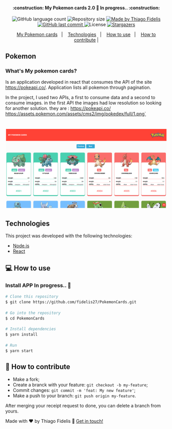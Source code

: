 
<h4 align="center">
	:construction: My Pokemon cards 2.0 🚀 In progress.. :construction:
</h4>
<p align="center">
  <img alt="GitHub language count" src="https://img.shields.io/github/languages/count/fidelis27/PokemonCards?color=%2304D361">

  <img alt="Repository size" src="https://img.shields.io/github/repo-size/fidelis27/PokemonCards">

  <a href="https://www.linkedin.com/in/fidelis27/">
    <img alt="Made by Thiago Fidelis" src="https://img.shields.io/badge/made%20by-ThiagoFidelis-%2304D361">
  </a>

  <a href="https://github.com/fidelis27/PokemonCards/commits/master">
    <img alt="GitHub last commit" src="https://img.shields.io/github/last-commit/fidelis27/PokemonCards">
  </a>

  <img alt="License" src="https://img.shields.io/badge/license-MIT-brightgreen">
   <a href="https://github.com/fidelis27/PokemonCards/stargazers">
    <img alt="Stargazers" src="https://img.shields.io/github/stars/fidelis27/PokemonCards?style=social">
  </a>
</p>

<p align="center">
  <a href="#-Pokemon">My Pokemon cards</a>&nbsp;&nbsp;&nbsp;|&nbsp;&nbsp;&nbsp;
  <a href="#-Technologies">Technologies</a>&nbsp;&nbsp;&nbsp;|&nbsp;&nbsp;&nbsp;
  <a href="#-how-to-use">How to use</a>&nbsp;&nbsp;&nbsp;|&nbsp;&nbsp;&nbsp;
  <a href="#-how-to-contribute">How to contribute</a>&nbsp;|

</p>

## Pokemon
### What's My pokemon cards?

Is an application developed in react that consumes the API of the site https://pokeapi.co/. Application lists all pokemon through pagination.

In the project, I used two APIs, a first to consume data and a second to consume images. in the first API the images had low resolution so looking for another solution.
they are :
https://pokeapi.co/
https://assets.pokemon.com/assets/cms2/img/pokedex/full/1.png`


<h1 align="center">
    <img alt="Example" title="Example" src=".github/Pokemon.png" width="500px" />
</h1>


## Technologies

This project was developed with the following technologies:

- [Node.js][nodejs]
- [React][reactjs]

## 💻 How to use
### Install APP In progress.. :construction:
```bash
# Clone this repository
$ git clone https://github.com/fidelis27/PokemonCards.git

# Go into the repository
$ cd PokemonCards

# Install dependencies
$ yarn install

# Run
$ yarn start
```


## 🤔 How to contribute

- Make a fork;
- Create a branck with your feature: `git checkout -b my-feature`;
- Commit changes: `git commit -m 'feat: My new feature'`;
- Make a push to your branch: `git push origin my-feature`.

After merging your receipt request to done, you can delete a branch from yours.



Made with ♥ by Thiago Fidelis :wave: [Get in touch!](https://www.linkedin.com/in/fidelis27/)

[nodejs]: https://nodejs.org/
[reactjs]: https://reactjs.org
[yarn]: https://yarnpkg.com/
[vs]: https://code.visualstudio.com/
[vceditconfig]: https://marketplace.visualstudio.com/items?itemName=EditorConfig.EditorConfig
[vceslint]: https://marketplace.visualstudio.com/items?itemName=dbaeumer.vscode-eslint
[prettier]: https://marketplace.visualstudio.com/items?itemName=esbenp.prettier-vscode
